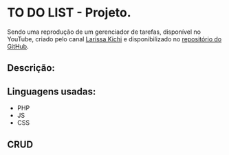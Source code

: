 # TO DO LIST - Projeto.

Sendo uma reprodução de um gerenciador de tarefas, disponível no YouTube, criado pelo canal [Larissa Kichi](https://www.youtube.com/watch?v=7KWpDC12X7U) e disponibilizado no [repositório do GitHub](https://github.com/Larissakich/to-do-list-php).

## Descrição:

## Linguagens usadas:
- PHP
- JS
- CSS


## CRUD
